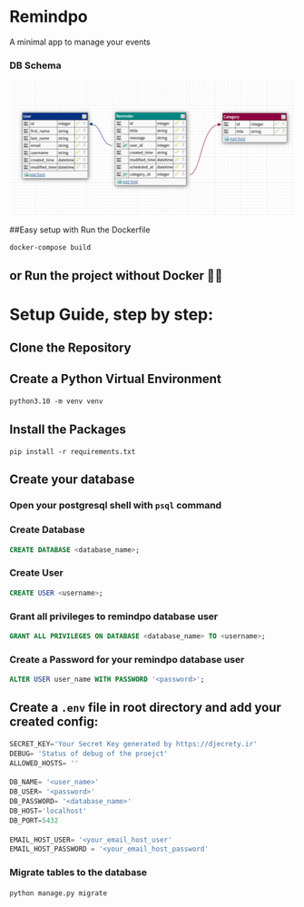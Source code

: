 # Remindpo
A minimal app to manage your events

### DB Schema

![img.png](img.png)


##Easy setup with Run the Dockerfile

```
docker-compose build
```

## or Run the project without Docker 🤷‍♂️
#  Setup Guide, step by step:
## Clone the  Repository


## Create a Python Virtual Environment
```python3.10 -m venv venv``` 

## Install the Packages
```pip install -r requirements.txt```




## Create your database
### Open your postgresql shell with ```psql``` command

### Create Database
```sql
CREATE DATABASE <database_name>;
```

### Create User
```sql
CREATE USER <username>;
```

### Grant all privileges to remindpo database user
```sql
GRANT ALL PRIVILEGES ON DATABASE <database_name> TO <username>;
```

### Create a Password for your remindpo database user
```sql
ALTER USER user_name WITH PASSWORD '<password>';
```


## Create a `````.env````` file in root directory and add your created config:
```python
SECRET_KEY='Your Secret Key generated by https://djecrety.ir'
DEBUG= 'Status of debug of the proejct'
ALLOWED_HOSTS= ''

DB_NAME= '<user_name>'
DB_USER= '<password>'
DB_PASSWORD= '<database_name>'
DB_HOST='localhost'
DB_PORT=5432

EMAIL_HOST_USER= '<your_email_host_user'
EMAIL_HOST_PASSWORD = '<your_email_host_password'
```

### Migrate tables to the database
```python manage.py migrate```

